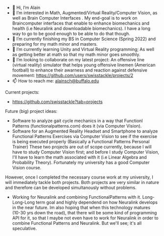 - 👋 Hi, I’m Alain
- 👀 I’m interested in Math, Augmented/Virtual Reality/Computer Vision, as well as Brain Computer Interfaces . My end-goal is to work on Braincomputer interfaces that enable to enhance biomechanics and health (i.e Neuralink and downloadable biomechanics). I have a long way to go to be good enough to be able to do that though. 
- 🌱 I’m currently finishing my BS in Computer Science (Spring 2022) and preparing for my math minor and masters.
- 🌱 I’m currently learning Unity and Virtual Reality programming; As well as getting better at math so that my math minor goes smoothly.
- 💞️ I’m looking to collaborate on my latest project: An offensive line (virtual reality) simulator that helps young offensive linemen (American football) to enhance their awarness and reaction against defensive movement: https://github.com/users/swisstackle/projects/2
- 📫 How to reach me: alainsch@buffalo.edu

Current projects:
- https://github.com/swisstackle?tab=projects

Future (big) project ideas:
 - Software to analyze gait cycle mechanics in a way that Functionl Patterns (functionalpatterns.com) does it (via Computer Vision).
 - Software for an Augmented Reality Headset and Smartphone to analyze Functional Patterns Exercises via Computer Vision to see if the exercise is being executed properly (Basically a Functional Patterns Personal Trainer)
 These two projects are out of scope currently, because I will have to study Computer Vision first; and before I study Computer Vision, I'll have to learn the math associated with it (i.e Linear Algebra and Probability Theory). Fortunately my university has a good Computer Vision course. 
 
 However, once I completed the necessary course work at my university, I will immediately tackle both projects. Both projects are very similar in nature and therefore can be developed simultanously without problems.
 
 - Working for Neuralink and combining FunctionalPatterns with it. Long-Long-Long term goal and highly dependend on how Neuralink develops in the near future. Im also hoping that when this technology matures (10-30 yrs down the road), that there will be some kind of programming API for it, so that I maybe not even have to work for Neuralink in order to combine Functional Patterns and Neuralink. But we'll see; it's all speculative.

<!---
swisstackle/swisstackle is a ✨ special ✨ repository because its `README.md` (this file) appears on your GitHub profile.
You can click the Preview link to take a look at your changes.
--->
